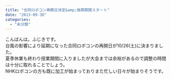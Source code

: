 ```yaml
---
title: "合同ロボコン再開日決定&amp;後期期間スタート"
date: "2013-09-30"
categories: 
  - "未分類"
---
```


こんばんは。ふじきです。  
台風の影響により延期になった合同ロボコンの再開日が10/26(土)に決まりました。  
夏季休業も終わり授業期間に入りましたが大会までは余裕があるので調整の時間は十分に取れることでしょう。  
NHKロボコンの方も既に加工が始まっておりまた忙しい日々が始まりそうです。
